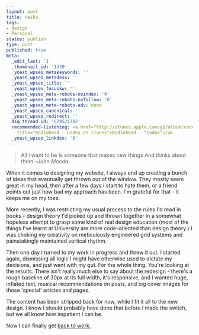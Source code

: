 ```yaml
---
layout: post
title: Haiku
tags:
- Design
- Personal
status: publish
type: post
published: true
meta:
  _edit_last: '1'
  _thumbnail_id: '1339'
  _yoast_wpseo_metakeywords: ''
  _yoast_wpseo_metadesc: ''
  _yoast_wpseo_title: ''
  _yoast_wpseo_focuskw: ''
  _yoast_wpseo_meta-robots-noindex: '0'
  _yoast_wpseo_meta-robots-nofollow: '0'
  _yoast_wpseo_meta-robots-adv: none
  _yoast_wpseo_canonical: ''
  _yoast_wpseo_redirect: ''
  dsq_thread_id: '679521782'
  recommended-listening: <a href="http://itunes.apple.com/gb/album/codex/id425806837?i=425806908"
    title="Radiohead - Codex on iTunes">Radiohead - “Codex”</a>
  _yoast_wpseo_linkdex: '0'
---
```

<blockquote>All I want to be
Is someone that makes new things
And thinks about them
<em>–John Maeda</em>
</blockquote>

When it comes to designing my website, I always end up creating a bunch of ideas that eventually get thrown out of the window. They mostly seem great in my head, then after a few days I start to hate them, or a friend points out just how bad my approach has been. I'm grateful for that - it keeps me on my toes.

More recently, I was restricting my usual process to the rules I'd read in books - design theory I'd picked up and thrown together in a somewhat hopeless attempt to grasp some kind of real design education (most of the things I've learnt at University are more code-oriented than design theory.) I was choking my creativity on meticulously engineered grid systems and painstakingly maintained vertical rhythm.

Then one day I turned to my work in progress and threw it out. I started again, dismissing all logic I might have otherwise used to dictate my decisions, and just went with my gut. For the whole thing. You're looking at the results. There isn't really much else to say about the redesign - there's a rough baseline of 30px at its full width, it's responsive, and I wanted huge, inflated text, musical recommendations on posts, and big cover images for those 'special' articles and pages.

The content has been stripped back for now, while I fit it all to the new design. I know I should probably have done that before I made the switch, but we all know how impatient I can be.

Now I can finally get <a href="http://daneden.me/2012/04/helsinki-here-i-come/">back to work.</a>
